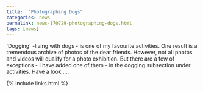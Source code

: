 ```yaml
---
title:  "Photographing Dogs"
categories: news
permalink: news-170729-photographing-dogs.html
tags: [news]
---
```


'Dogging' -living with dogs - is one of my favourite activities.
One result is a tremendous archive of photos of the dear friends.
However, not all photos and videos will qualify for a photo exhibition.
But there are a few of exceptions - I have added one of them -
in the dogging subsection under activities. Have a look ....

{% include links.html %}
